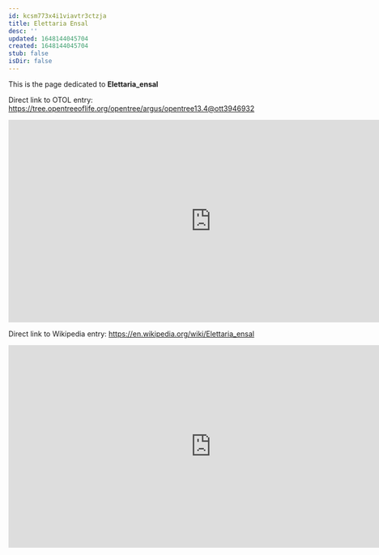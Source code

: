 ```yaml
---
id: kcsm773x4i1viavtr3ctzja
title: Elettaria Ensal
desc: ''
updated: 1648144045704
created: 1648144045704
stub: false
isDir: false
---
```

This is the page dedicated to **Elettaria_ensal**


Direct link to OTOL entry: https://tree.opentreeoflife.org/opentree/argus/opentree13.4@ott3946932



<html>
    <body>
    <iframe src="https://tree.opentreeoflife.org/opentree/argus/opentree13.4@ott3946932"
    width="800" height="400" frameborder="0" allowfullscreen> </iframe>
    </body>
</html>
    


Direct link to Wikipedia entry: https://en.wikipedia.org/wiki/Elettaria_ensal



<html>
    <body>
    <iframe src="https://en.wikipedia.org/wiki/Elettaria_ensal"
    width="800" height="400" frameborder="0" allowfullscreen> </iframe>
    </body>
</html>
    
